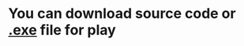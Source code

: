 <h1>You can download source code or <a href="https://github.com/coffeecoder1337/bombers/releases">.exe</a> file for play</h1>
